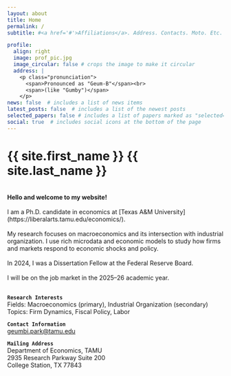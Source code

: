 ```yaml
---
layout: about
title: Home
permalink: /
subtitle: #<a href='#'>Affiliations</a>. Address. Contacts. Moto. Etc.

profile:
  align: right
  image: prof_pic.jpg
  image_circular: false # crops the image to make it circular
  address: |
    <p class="pronunciation">
      <span>Pronounced as "Geum-B"</span><br>
      <span>(like "Gumby")</span>
    </p>
news: false  # includes a list of news items
latest_posts: false  # includes a list of the newest posts
selected_papers: false # includes a list of papers marked as "selected={true}"
social: true  # includes social icons at the bottom of the page
---
```


<!-- _pages/about.md -->
<div class="myname">

<h1> {{ site.first_name }} {{ site.last_name }}</h1>

</div>

<br>
<b>Hello and welcome to my website! </b><br>
<br>
I am a Ph.D. candidate in economics at [Texas A&M University](https://liberalarts.tamu.edu/economics/). <br><be>
<br>
My research focuses on macroeconomics and its intersection with industrial organization. I use rich microdata and economic models to study how firms and markets respond to economic shocks and policy. 
<br><br>
In 2024, I was a Dissertation Fellow at the Federal Reserve Board.<br><br>
I will be on the job market in the 2025–26 academic year.
<br><br>
  
<b>`Research Interests`</b><br>
Fields: Macroeconomics (primary), Industrial Organization (secondary)<br>
Topics: Firm Dynamics, Fiscal Policy, Labor <br>


<b>`Contact Information`</b><br>
[geumbi.park@tamu.edu](mailto:geumbi.park@tamu.edu)


<b>`Mailing Address`</b><br>
Department of Economics, TAMU<br>
2935 Research Parkway Suite 200<br>
College Station, TX 77843

